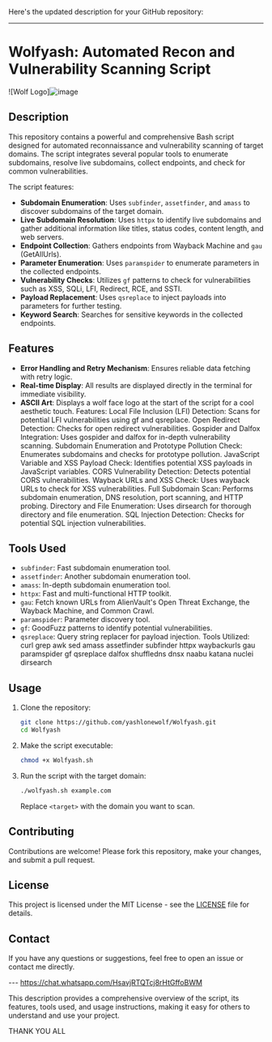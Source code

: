 Here's the updated description for your GitHub repository:

---

# Wolfyash: Automated Recon and Vulnerability Scanning Script

![Wolf Logo]![image](https://github.com/user-attachments/assets/7db81ae5-6a4b-42f2-b4eb-5342b529c42a)


## Description

This repository contains a powerful and comprehensive Bash script designed for automated reconnaissance and vulnerability scanning of target domains. The script integrates several popular tools to enumerate subdomains, resolve live subdomains, collect endpoints, and check for common vulnerabilities.

The script features:

- **Subdomain Enumeration**: Uses `subfinder`, `assetfinder`, and `amass` to discover subdomains of the target domain.
- **Live Subdomain Resolution**: Uses `httpx` to identify live subdomains and gather additional information like titles, status codes, content length, and web servers.
- **Endpoint Collection**: Gathers endpoints from Wayback Machine and `gau` (GetAllUrls).
- **Parameter Enumeration**: Uses `paramspider` to enumerate parameters in the collected endpoints.
- **Vulnerability Checks**: Utilizes `gf` patterns to check for vulnerabilities such as XSS, SQLi, LFI, Redirect, RCE, and SSTI.
- **Payload Replacement**: Uses `qsreplace` to inject payloads into parameters for further testing.
- **Keyword Search**: Searches for sensitive keywords in the collected endpoints.

## Features

- **Error Handling and Retry Mechanism**: Ensures reliable data fetching with retry logic.
- **Real-time Display**: All results are displayed directly in the terminal for immediate visibility.
- **ASCII Art**: Displays a wolf face logo at the start of the script for a cool aesthetic touch.
Features:
Local File Inclusion (LFI) Detection: Scans for potential LFI vulnerabilities using gf and qsreplace.
Open Redirect Detection: Checks for open redirect vulnerabilities.
Gospider and Dalfox Integration: Uses gospider and dalfox for in-depth vulnerability scanning.
Subdomain Enumeration and Prototype Pollution Check: Enumerates subdomains and checks for prototype pollution.
JavaScript Variable and XSS Payload Check: Identifies potential XSS payloads in JavaScript variables.
CORS Vulnerability Detection: Detects potential CORS vulnerabilities.
Wayback URLs and XSS Check: Uses wayback URLs to check for XSS vulnerabilities.
Full Subdomain Scan: Performs subdomain enumeration, DNS resolution, port scanning, and HTTP probing.
Directory and File Enumeration: Uses dirsearch for thorough directory and file enumeration.
SQL Injection Detection: Checks for potential SQL injection vulnerabilities.
## Tools Used

- `subfinder`: Fast subdomain enumeration tool.
- `assetfinder`: Another subdomain enumeration tool.
- `amass`: In-depth subdomain enumeration tool.
- `httpx`: Fast and multi-functional HTTP toolkit.
- `gau`: Fetch known URLs from AlienVault's Open Threat Exchange, the Wayback Machine, and Common Crawl.
- `paramspider`: Parameter discovery tool.
- `gf`: GoodFuzz patterns to identify potential vulnerabilities.
- `qsreplace`: Query string replacer for payload injection.
Tools Utilized:
curl
grep
awk
sed
amass
assetfinder
subfinder
httpx
waybackurls
gau
paramspider
gf
qsreplace
dalfox
shuffledns
dnsx
naabu
katana
nuclei
dirsearch
## Usage

1. Clone the repository:
   ```sh
   git clone https://github.com/yashlonewolf/Wolfyash.git
   cd Wolfyash
   ```

2. Make the script executable:
   ```sh
   chmod +x Wolfyash.sh
   ```

3. Run the script with the target domain:
   ```sh
   ./wolfyash.sh example.com
   ```

   Replace `<target>` with the domain you want to scan.



## Contributing

Contributions are welcome! Please fork this repository, make your changes, and submit a pull request.

## License

This project is licensed under the MIT License - see the [LICENSE](LICENSE) file for details.

## Contact

If you have any questions or suggestions, feel free to open an issue or contact me directly.

--- https://chat.whatsapp.com/HsavjRTQTcj8rHtGffoBWM

This description provides a comprehensive overview of the script, its features, tools used, and usage instructions, making it easy for others to understand and use your project.

THANK YOU ALL
